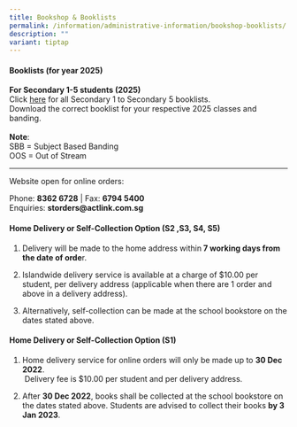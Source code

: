 ```yaml
---
title: Bookshop & Booklists
permalink: /information/administrative-information/bookshop-booklists/
description: ""
variant: tiptap
---
```

<h4><strong>Booklists (for year 2025)</strong></h4>
<p><strong>For Secondary 1-5 students (2025)</strong>
<br>Click&nbsp;<a href="https://drive.google.com/drive/folders/1ZZtFcR9wX4RBkPdxsN_hgXNJtWvcp6SC?usp=sharing" rel="noopener" target="_blank">here</a>&nbsp;for
all Secondary 1 to Secondary 5 booklists.
<br>Download the correct booklist for your respective 2025 classes and banding.
<br>
<br><strong>Note</strong>:
<br>SBB = Subject Based Banding
<br>OOS = Out of Stream</p>
<hr>
<p>Website open for online orders:</p>
<p>Phone:&nbsp;<strong>8362 6728</strong>&nbsp;| Fax:&nbsp;<strong>6794 5400<br></strong>Enquiries:&nbsp;<strong>storders@actlink.com.sg</strong>
</p>
<h4><strong>Home Delivery or Self-Collection Option (S2 ,S3, S4, S5)</strong></h4>
<ol data-tight="true" class="tight">
<li>
<p>Delivery will be made to the home address within<strong>&nbsp;7 working days from the date of orde</strong>r.</p>
</li>
<li>
<p>Islandwide delivery service is available at a charge of $10.00 per student,
per delivery address (applicable when there are 1 order and above in a
delivery address).</p>
</li>
<li>
<p>Alternatively, self-collection can be made at the school bookstore on
the dates stated above.</p>
</li>
</ol>
<h4><strong>Home Delivery or Self-Collection Option (S1)</strong></h4>
<ol data-tight="true" class="tight">
<li>
<p>Home delivery service for online orders will only be made up to&nbsp;<strong>30 Dec 2022</strong>.
<br>&nbsp;Delivery fee is $10.00 per student and per delivery address.</p>
</li>
<li>
<p>After&nbsp;<strong>30 Dec 2022</strong>, books shall be collected at the
school bookstore on the dates stated above. Students are advised to collect
their books&nbsp;<strong>by 3 Jan 2023</strong>.</p>
</li>
</ol>
<p></p>